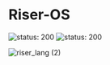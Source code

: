 # Riser-OS
![status: 200](https://img.shields.io/badge/status-paused-yellow)
![status: 200](https://img.shields.io/badge/environment-windows-blue)

![riser_lang (2)](https://github.com/user-attachments/assets/556eafef-ee33-47fc-a095-f3917c8e3e56)

<!-- ![riseros](https://github.com/user-attachments/assets/5ed93375-26ba-4e14-aea2-3c5fde31d186) -->


